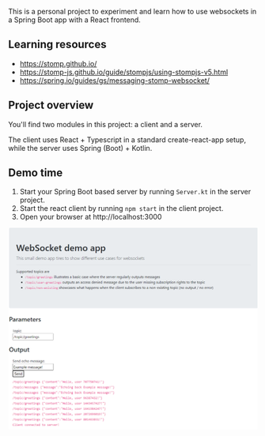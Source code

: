 This is a personal project to experiment and learn how to use websockets in a Spring Boot app with a React frontend.

## Learning resources
* https://stomp.github.io/
* https://stomp-js.github.io/guide/stompjs/using-stompjs-v5.html
* https://spring.io/guides/gs/messaging-stomp-websocket/

## Project overview

You'll find two modules in this project: a client and a server.

The client uses React + Typescript in a standard create-react-app setup, while the server uses Spring (Boot) + Kotlin.

## Demo time

1. Start your Spring Boot based server by running `Server.kt` in the server project.
2. Start the react client by running `npm start` in the client project.
3. Open your browser at http://localhost:3000

![Demo](docs/demo.png )

